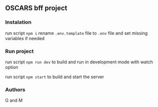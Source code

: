 ## OSCARS bff project

### Instalation

run script `npm i`
rename `.env.template` file to `.env` file and set missing variables if needed

### Run project

run script `npm run dev` to build and run in development mode with watch option

run script `npm start` to build and start the server

### Authors

G and M
